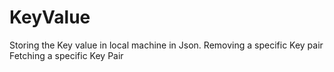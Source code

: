 # KeyValue

Storing the Key value in local machine in Json.
Removing a specific Key pair
Fetching a specific Key Pair
